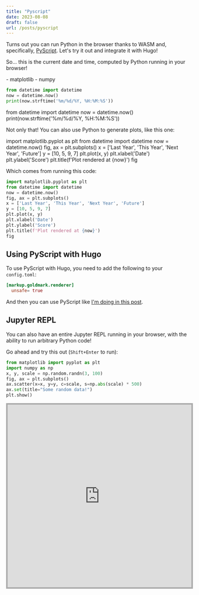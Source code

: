 ```yaml
---
title: "Pyscript"
date: 2023-08-08
draft: false
url: /posts/pyscript
---
```


Turns out you can run Python in the browser thanks to WASM and, specifically, [PyScript](https://pyscript.net/). Let's try it out and integrate it with Hugo!

So... this is the current date and time, computed by Python running in your browser!

<script defer src="https://pyscript.net/alpha/pyscript.js"></script>
<link rel="stylesheet" href="https://pyscript.net/latest/pyscript.css" />

<py-env>
  - matplotlib
  - numpy
</py-env>

```python
from datetime import datetime
now = datetime.now()
print(now.strftime('%m/%d/%Y, %H:%M:%S'))
```

<py-script>
    from datetime import datetime
    now = datetime.now()
    print(now.strftime('%m/%d/%Y, %H:%M:%S'))
</py-script>
<br>

Not only that! You can also use Python to generate plots, like this one:

<py-script output="matplotlib-lineplot">
    import matplotlib.pyplot as plt
    from datetime import datetime
    now = datetime.now()
    fig, ax = plt.subplots()
    x = ['Last Year', 'This Year', 'Next Year', 'Future']
    y = [10, 5, 9, 7]
    plt.plot(x, y)
    plt.xlabel('Date')
    plt.ylabel('Score')
    plt.title(f'Plot rendered at {now}')
    fig
</py-script>

<div id="matplotlib-lineplot"></div>

Which comes from running this code:

```python
import matplotlib.pyplot as plt
from datetime import datetime
now = datetime.now()
fig, ax = plt.subplots()
x = ['Last Year', 'This Year', 'Next Year', 'Future']
y = [10, 5, 9, 7]
plt.plot(x, y)
plt.xlabel('Date')
plt.ylabel('Score')
plt.title(f'Plot rendered at {now}')
fig
```

## Using PyScript with Hugo

To use PyScript with Hugo, you need to add the following to your `config.toml`:

```toml
[markup.goldmark.renderer]
  unsafe= true
```

And then you can use PyScript like [I'm doing in this post](https://github.com/davidgasquez/davidgasquez.github.io/blob/main/content/posts/2023-08-08-Pyscript.md).

## Jupyter REPL

You can also have an entire Jupyter REPL running in your browser, with the ability to run arbitrary Python code!

Go ahead and try this out (`Shift+Enter` to run):

```python
from matplotlib import pyplot as plt
import numpy as np
x, y, scale = np.random.randn(3, 100)
fig, ax = plt.subplots()
ax.scatter(x=x, y=y, c=scale, s=np.abs(scale) * 500)
ax.set(title="Some random data!")
plt.show()
```

<iframe
  src="https://jupyterlite.github.io/demo/repl/index.html?kernel=python"
  width="100%"
  height="500px"
  style="border: 4px solid #aaa;"
></iframe>
